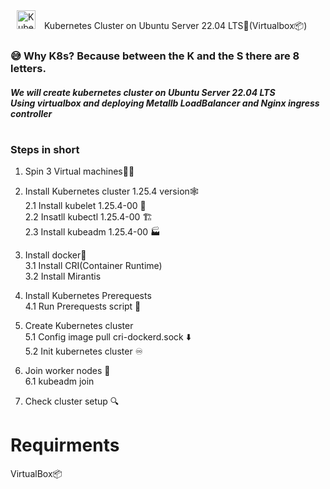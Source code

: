 <a href="https://kubernetes.io/" target="_blank"><img style="margin: 10px" src="https://profilinator.rishav.dev/skills-assets/kubernetes-icon.svg" alt="Kubernetes" height="30" /></a> Kubernetes Cluster on Ubuntu Server 22.04 LTS🚀(Virtualbox📦)
<h3>😅 Why K8s? Because between the K and the S there are 8 letters.</h3>
<h5>We will create kubernetes cluster on Ubuntu Server 22.04 LTS<br>Using virtualbox and deploying Metallb LoadBalancer and Nginx ingress controller</h5>


# <h3>Steps in short</h3>
1. Spin 3 Virtual machines👾👾<br>
   
2. Install Kubernetes cluster 1.25.4 version🕸️ <br>
   2.1 Install kubelet 1.25.4-00 🚤<br>
   2.2 Insatll kubectl 1.25.4-00 🏗️</br>
   2.3 Install kubeadm 1.25.4-00 🏭
   
3. Install docker🐋<br>
   3.1 Install CRI(Container Runtime)<br>
   3.2 Install Mirantis
   
4. Install Kubernetes Prerequests<br>
   4.1 Run Prerequests script 📜
   
5. Create Kubernetes cluster <br>
   5.1 Config image pull cri-dockerd.sock ⬇️<br>
   5.2 Init kubernetes cluster ♾️<br>

6. Join worker nodes 🔌<br>
   6.1 kubeadm join<br>

7. Check cluster setup 🔍

# Requirments
VirtualBox📦






